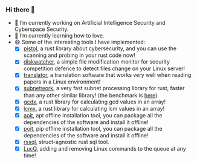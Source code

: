 <!--
**rikonaka/rikonaka** is a ✨ _special_ ✨ repository because its `README.md` (this file) appears on your GitHub profile.

Here are some ideas to get you started:

- 🔭 I’m currently working on ...
- 🌱 I’m currently learning ...
- 👯 I’m looking to collaborate on ...
- 🤔 I’m looking for help with ...
- 💬 Ask me about ...
- 📫 How to reach me: ...
- 😄 Pronouns: ...
- ⚡ Fun fact: ...
-->

### Hi there 👋
- 🔭 I’m currently working on Artificial Intelligence Security and Cyberspace Security.
- 🌱 I’m currently learning how to love.
- 😄 Some of the interesting tools I have implemented:
  - [x] [pistol](https://github.com/rikonaka/pistol-rs), a rust library about cybersecurity, and you can use the scanning and probing in your rust code now!
  - [x] [diskwatcher](https://github.com/rikonaka/diskwatcher-rs), a simple file modification monitor for security competition defence to detect files change on your Linux server!
  - [x] [translator](https://github.com/rikonaka/translator-rs), a translation software that works very well when reading papers in a Linux environment!
  - [x] [subnetwork](https://github.com/rikonaka/subnetwork-rs), a very fast subnet processing library for rust, faster than any other similar library! (the benchmark is [here](https://github.com/rikonaka/subnetwork-rs/tree/main/benchmark))
  - [x] [gcdx](https://github.com/rikonaka/gcdx-rs), a rust library for calculating gcd values in an array!
  - [x] [lcmx](https://github.com/rikonaka/lcmx-rs), a rust library for calculating lcm values in an array!
  - [x] [aoit](https://github.com/rikonaka/aoit-rs), apt offline installation tool, you can package all the dependencies of the software and install it offline!
  - [x] [poit](https://github.com/rikonaka/poit-rs), pip offline installation tool, you can package all the dependencies of the software and install it offline!
  - [x] [rssql](https://github.com/rikonaka/rssql), struct-agnostic rust sql tool.
  - [x] [LucQ](https://github.com/rikonaka/LucQ-rs), adding and removing Linux commands to the queue at any time!
